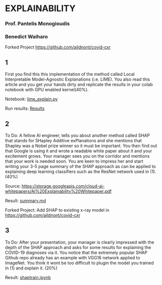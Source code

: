 # EXPLAINABILITY
### Prof. Pantelis Monogioudis
### Benedict Waiharo

Forked Project https://github.com/aildnont/covid-cxr

## 1 

First you find this this implementation of the method called Local Interpretable Model-Agnostic Explanations (i.e. LIME). You also read this article and you get your hands dirty and replicate the results in your colab notebook with GPU enabled kernel(40%).

Notebook: [lime_explain.py](src/interpretability/lime_explain.py)

Run results: [Results](results)


## 2

To Do: A fellow AI engineer, tells you about another method called SHAP that stands for SHapley Additive exPlanations and she mentions that Shapley was a Nobel prize winner so it must be important. You then find out that Google is using it and wrote a readable white paper about it and your excitement grows. Your manager sees you on the corridor and mentions that your work is needed soon. You are keen to impress her and start writing your 3-5 page summary of the SHAP approach as can be applied to explaining deep learning classifiers such as the ResNet network used in (1). (40%)

Source: https://storage.googleapis.com/cloud-ai-whitepapers/AI%20Explainability%20Whitepaper.pdf

Result: [summary.md](summary.md)

Forked Project: Add SHAP to existing x-ray model in https://github.com/aildnont/covid-cxr


## 3 

To Do: After your presentation, your manager is clearly impressed with the depth of the SHAP approach and asks for some results for explaining the COVID-19 diagnoses via it. You notice that the extremely popular SHAP Github repo already has an example with VGG16 network applied to ImageNet. You think it wont be too difficult to plugin the model you trained in (1) and explain it. (20%)

Result: [shaptrain.ipynb](src/shaptrain.ipynb)





    
   


